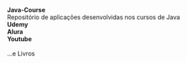 **Java-Course**
<br>Repositório de aplicações desenvolvidas nos cursos de Java
<br></td>**Udemy**
<br></td>**Alura**
<br></td>**Youtube**
<br>
<br>...e Livros

